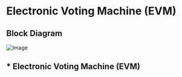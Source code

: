 # Electronic Voting Machine (EVM)

## Block Diagram

![Image](https://user-images.githubusercontent.com/98808752/154855664-1d9a88c1-e53d-416f-93ab-24c1c7966ed8.jpg)

## * Electronic Voting Machine (EVM)
